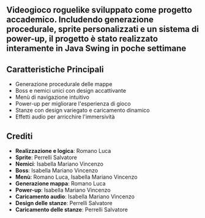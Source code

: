 ## Videogioco roguelike sviluppato come progetto accademico. Includendo generazione procedurale, sprite personalizzati e un sistema di power-up, il progetto è stato realizzato interamente in Java Swing in poche settimane
## Caratteristiche Principali
- Generazione procedurale delle mappe
- Boss e nemici unici con design accattivante
- Menù di navigazione intuitivo
- Power-up per migliorare l'esperienza di gioco
- Stanze con design variegato e caricamento dinamico
- Effetti audio per arricchire l'immersività
## Crediti
- **Realizzazione e logica**: Romano Luca
- **Sprite**: Perrelli Salvatore  
- **Nemici**: Isabella Mariano Vincenzo  
- **Boss**: Isabella Mariano Vincenzo  
- **Menù**: Romano Luca, Isabella Mariano Vincenzo  
- **Generazione mappa**: Romano Luca  
- **Power-up**: Isabella Mariano Vincenzo  
- **Caricamento audio**: Isabella Mariano Vincenzo  
- **Design delle stanze**: Perrelli Salvatore  
- **Caricamento delle stanze**: Perrelli Salvatore

